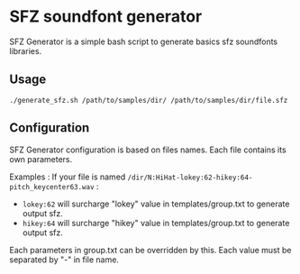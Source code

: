 SFZ soundfont generator
===========================

SFZ Generator is a simple bash script to generate basics sfz soundfonts libraries.

Usage
---------------
    ./generate_sfz.sh /path/to/samples/dir/ /path/to/samples/dir/file.sfz

Configuration
---------------
SFZ Generator configuration is based on files names.
Each file contains its own parameters.

Examples :
If your file is named `/dir/N:HiHat-lokey:62-hikey:64-pitch_keycenter63.wav` :
- `lokey:62` will surcharge "lokey" value in templates/group.txt to generate output sfz.
- `hikey:64` will surcharge "hikey" value in templates/group.txt to generate output sfz.

Each parameters in group.txt can be overridden by this. Each value must be separated by "-" in file name.
